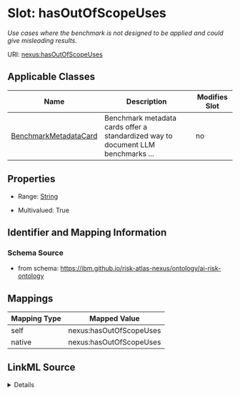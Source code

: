 

# Slot: hasOutOfScopeUses


_Use cases where the benchmark is not designed to be applied and could give misleading results._





URI: [nexus:hasOutOfScopeUses](https://ibm.github.io/risk-atlas-nexus/ontology/hasOutOfScopeUses)



<!-- no inheritance hierarchy -->





## Applicable Classes

| Name | Description | Modifies Slot |
| --- | --- | --- |
| [BenchmarkMetadataCard](BenchmarkMetadataCard.md) | Benchmark metadata cards offer a standardized way to document LLM benchmarks ... |  no  |







## Properties

* Range: [String](String.md)

* Multivalued: True





## Identifier and Mapping Information







### Schema Source


* from schema: https://ibm.github.io/risk-atlas-nexus/ontology/ai-risk-ontology




## Mappings

| Mapping Type | Mapped Value |
| ---  | ---  |
| self | nexus:hasOutOfScopeUses |
| native | nexus:hasOutOfScopeUses |




## LinkML Source

<details>
```yaml
name: hasOutOfScopeUses
description: Use cases where the benchmark is not designed to be applied and could
  give misleading results.
from_schema: https://ibm.github.io/risk-atlas-nexus/ontology/ai-risk-ontology
rank: 1000
alias: hasOutOfScopeUses
domain_of:
- BenchmarkMetadataCard
range: string
multivalued: true

```
</details>
